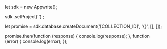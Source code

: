 let sdk = new Appwrite();

sdk
    .setProject('')
;

let promise = sdk.database.createDocument('[COLLECTION_ID]', '{}', [], []);

promise.then(function (response) {
    console.log(response);
}, function (error) {
    console.log(error);
});
